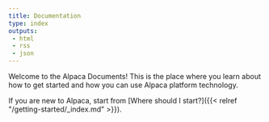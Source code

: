 ```yaml
---
title: Documentation
type: index
outputs:
 - html
 - rss
 - json
---
```


Welcome to the Alpaca Documents! This is the place where you learn about
how to get started and how you can use Alpaca platform technology.

If you are new to Alpaca, start from [Where should I start?]({{< relref "/getting-started/_index.md" >}}).